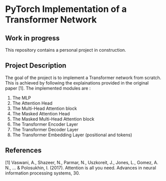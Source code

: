 # PyTorch Implementation of a Transformer Network
## Work in progress
This repository contains a personal project in construction.

## Project Description
The goal of the project is to implement a Transformer network from scratch. This is achieved by following the explainations provided in the original paper [1].
The implemented modules are : 

1. The MLP
2. The Attention Head
3. The Multi-Head Attention block
4. The Masked Attention Head
5. The Masked Multi-Head Attention block
6. The Transformer Encoder Layer
7. The Transformer Decoder Layer
8. The Transformer Embedding Layer (positional and tokens)


## References
[1] Vaswani, A., Shazeer, N., Parmar, N., Uszkoreit, J., Jones, L., Gomez, A. N., ... & Polosukhin, I. (2017). Attention is all you need. Advances in neural information processing systems, 30.